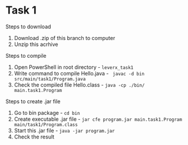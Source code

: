 # Task 1
Steps to download
1. Download .zip of this branch to computer
2. Unzip this acrhive

Steps to compile 
1. Open PowerShell in root directory - `leverx_task1`
2. Write command to compile Hello.java  - ` javac -d bin src/main/task1/Program.java`
3. Check the compiled file Hello.class - `java -cp ./bin/ main.task1.Program`

Steps to create .jar file
1. Go to bin package - `cd bin`
2. Create executable .jar file  - `jar cfe program.jar main.task1.Program main/task1/Program.class`
3. Start this .jar file - `java -jar program.jar`
4. Check the result
